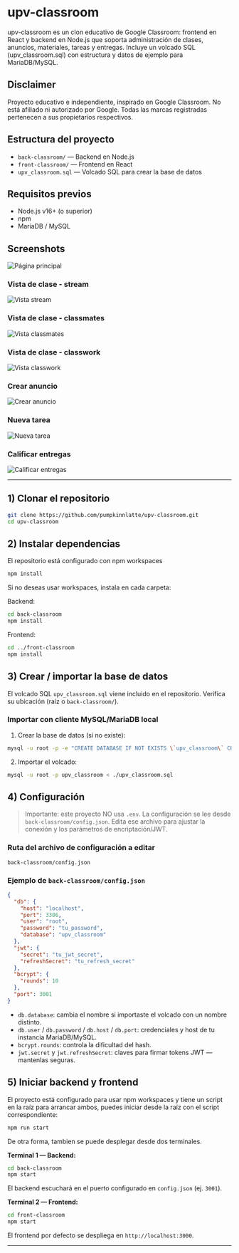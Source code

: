 # upv-classroom

upv-classroom es un clon educativo de Google Classroom: frontend en React y backend en Node.js que soporta administración de clases, anuncios, materiales, tareas y entregas. Incluye un volcado SQL (upv_classroom.sql) con estructura y datos de ejemplo para MariaDB/MySQL.


## Disclaimer

Proyecto educativo e independiente, inspirado en Google Classroom. No está afiliado ni autorizado por Google. Todas las marcas registradas pertenecen a sus propietarios respectivos.


## Estructura del proyecto

- `back-classroom/` — Backend en Node.js
- `front-classroom/` — Frontend en React
- `upv_classroom.sql` — Volcado SQL para crear la base de datos 
## Requisitos previos

- Node.js v16+ (o superior)
- npm
- MariaDB / MySQL

## Screenshots

![Página principal](images/pagina_principal.png)

### Vista de clase - stream
![Vista stream](images/class_dashboard_stream.png)

### Vista de clase - classmates
![Vista classmates](images/class_dashboard_classmates.png)

### Vista de clase - classwork
![Vista classwork](images/class_dashboard_classwork.png)

### Crear anuncio
![Crear anuncio](images/create_announcement.png)

### Nueva tarea
![Nueva tarea](images/new_homework.png)

### Calificar entregas
![Calificar entregas](images/grade_submits.png)

---

## 1) Clonar el repositorio

```bash
git clone https://github.com/pumpkinnlatte/upv-classroom.git
cd upv-classroom
```


## 2) Instalar dependencias

El repositorio está configurado con npm workspaces

```bash
npm install
```

Si no deseas usar workspaces, instala en cada carpeta:

Backend:
```bash
cd back-classroom
npm install
```

Frontend:
```bash
cd ../front-classroom
npm install
```

## 3) Crear / importar la base de datos

El volcado SQL `upv_classroom.sql` viene incluido en el repositorio. Verifica su ubicación (raíz o `back-classroom/`).

### Importar con cliente MySQL/MariaDB local

1. Crear la base de datos (si no existe):
```bash
mysql -u root -p -e "CREATE DATABASE IF NOT EXISTS \`upv_classroom\` CHARACTER SET utf8mb4 COLLATE utf8mb4_unicode_ci;"
```

2. Importar el volcado:
```bash 
mysql -u root -p upv_classroom < ./upv_classroom.sql
```

## 4) Configuración

> Importante: este proyecto NO usa `.env`. La configuración se lee desde `back-classroom/config.json`. Edita ese archivo para ajustar la conexión y los parámetros de encriptación/JWT.

### Ruta del archivo de configuración a editar
`back-classroom/config.json` 

### Ejemplo de `back-classroom/config.json`
```json
{
  "db": {
    "host": "localhost",
    "port": 3306,
    "user": "root",
    "password": "tu_password",
    "database": "upv_classroom"
  },
  "jwt": {
    "secret": "tu_jwt_secret",
    "refreshSecret": "tu_refresh_secret"
  },
  "bcrypt": {
    "rounds": 10
  },
  "port": 3001
}
```

- `db.database`: cambia el nombre si importaste el volcado con un nombre distinto.
- `db.user` / `db.password` / `db.host` / `db.port`: credenciales y host de tu instancia MariaDB/MySQL.
- `bcrypt.rounds`: controla la dificultad del hash.
- `jwt.secret` y `jwt.refreshSecret`: claves para firmar tokens JWT — mantenlas seguras.


## 5) Iniciar backend y frontend

El proyecto está configurado para usar npm workspaces y tiene un script en la raíz para arrancar ambos, puedes iniciar desde la raíz con el script correspondiente:
```bash
npm run start
```

De otra forma, tambien se puede desplegar desde dos terminales.

**Terminal 1 — Backend:**
```bash
cd back-classroom
npm start
```
El backend escuchará en el puerto configurado en `config.json` (ej. `3001`).

**Terminal 2 — Frontend:**
```bash
cd front-classroom
npm start
```
El frontend por defecto se despliega en `http://localhost:3000`.


---
